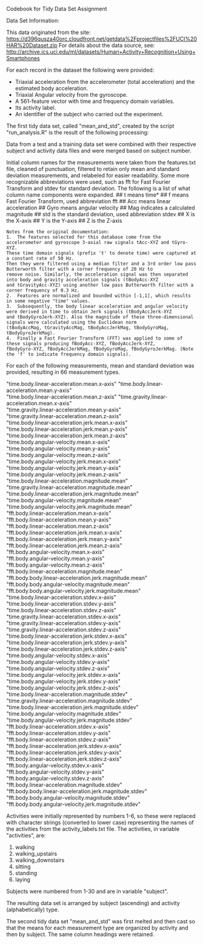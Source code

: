 Codebook for Tidy Data Set Assignment

Data Set Information:

This data originated from the site: https://d396qusza40orc.cloudfront.net/getdata%2Fprojectfiles%2FUCI%20HAR%20Dataset.zip
For details about the data source, see: http://archive.ics.uci.edu/ml/datasets/Human+Activity+Recognition+Using+Smartphones

For each record in the dataset the following were provided: 
- Triaxial acceleration from the accelerometer (total acceleration) and the estimated body acceleration. 
- Triaxial Angular velocity from the gyroscope. 
- A 561-feature vector with time and frequency domain variables. 
- Its activity label. 
- An identifier of the subject who carried out the experiment.

The first tidy data set, called "mean_and_std", created by the script "run_analysis.R" is the result of the following processing:

Data from a test and a training data set were combined with their respective subject and activity data files and were merged based on subject number.

Initial column names for the measurements were taken from the features.txt file, cleaned of punctuation, filtered to retain only mean and standard deviation measurements, and relabeled for easier readability.  Some more recognizable abbreviations were used, such as fft for Fast Fourier Transform and stdev for standard deviation.  The following is a list of what column name components were expanded.
    ## t means time*
    ## f means Fast Fourier Transform, used abbreviation fft
    ## Acc means linear acceleration
    ## Gyro means angular velocity
    ## Mag indicates a calculated magnitude
    ## std is the standard deviation, used abbreviation stdev
    ## X is the X-axis
    ## Y is the Y-axis
    ## Z is the Z-axis
    
    Notes from the original documentation: 
    1.  The features selected for this database come from the accelerometer and gyroscope 3-axial raw signals tAcc-XYZ and tGyro-XYZ.
    These time domain signals (prefix 't' to denote time) were captured at a constant rate of 50 Hz. 
    Then they were filtered using a median filter and a 3rd order low pass Butterworth filter with a corner frequency of 20 Hz to 
    remove noise. Similarly, the acceleration signal was then separated into body and gravity acceleration signals (tBodyAcc-XYZ 
    and tGravityAcc-XYZ) using another low pass Butterworth filter with a corner frequency of 0.3 Hz.
    2.  Features are normalized and bounded within [-1,1], which results in some negative "time" values.
    3.  Subsequently, the body linear acceleration and angular velocity were derived in time to obtain Jerk signals (tBodyAccJerk-XYZ
    and tBodyGyroJerk-XYZ). Also the magnitude of these three-dimensional signals were calculated using the Euclidean norm 
    (tBodyAccMag, tGravityAccMag, tBodyAccJerkMag, tBodyGyroMag, tBodyGyroJerkMag). 
    4.  Finally a Fast Fourier Transform (FFT) was applied to some of these signals producing fBodyAcc-XYZ, fBodyAccJerk-XYZ, 
    fBodyGyro-XYZ, fBodyAccJerkMag, fBodyGyroMag, fBodyGyroJerkMag. (Note the 'f' to indicate frequency domain signals).
    
For each of the following measurements, mean and standard deviation was provided, resulting in 66 measurement types.
                                            
 "time.body.linear-acceleration.mean.x-axis"
 "time.body.linear-acceleration.mean.y-axis"             
 "time.body.linear-acceleration.mean.z-axis"
 "time.gravity.linear-acceleration.mean.x-axis"          
 "time.gravity.linear-acceleration.mean.y-axis"           
 "time.gravity.linear-acceleration.mean.z-axis"          
 "time.body.linear-acceleration.jerk.mean.x-axis"         
 "time.body.linear-acceleration.jerk.mean.y-axis"        
 "time.body.linear-acceleration.jerk.mean.z-axis"         
 "time.body.angular-velocity.mean.x-axis"                
 "time.body.angular-velocity.mean.y-axis"                 
 "time.body.angular-velocity.mean.z-axis"                
 "time.body.angular-velocity.jerk.mean.x-axis"           
 "time.body.angular-velocity.jerk.mean.y-axis"           
 "time.body.angular-velocity.jerk.mean.z-axis"            
 "time.body.linear-acceleration.magnitude.mean"          
 "time.gravity.linear-acceleration.magnitude.mean"        
 "time.body.linear-acceleration.jerk.magnitude.mean"     
 "time.body.angular-velocity.magnitude.mean"              
 "time.body.angular-velocity.jerk.magnitude.mean"        
 "fft.body.linear-acceleration.mean.x-axis"               
 "fft.body.linear-acceleration.mean.y-axis"              
 "fft.body.linear-acceleration.mean.z-axis"               
 "fft.body.linear-acceleration.jerk.mean.x-axis"         
 "fft.body.linear-acceleration.jerk.mean.y-axis"          
 "fft.body.linear-acceleration.jerk.mean.z-axis"         
 "fft.body.angular-velocity.mean.x-axis"                  
 "fft.body.angular-velocity.mean.y-axis"                 
 "fft.body.angular-velocity.mean.z-axis"                  
 "fft.body.linear-acceleration.magnitude.mean"           
 "fft.body.body.linear-acceleration.jerk.magnitude.mean"  
 "fft.body.body.angular-velocity.magnitude.mean"         
 "fft.body.body.angular-velocity.jerk.magnitude.mean"     
 "time.body.linear-acceleration.stdev.x-axis"            
 "time.body.linear-acceleration.stdev.y-axis"             
 "time.body.linear-acceleration.stdev.z-axis"            
 "time.gravity.linear-acceleration.stdev.x-axis"          
 "time.gravity.linear-acceleration.stdev.y-axis"         
 "time.gravity.linear-acceleration.stdev.z-axis"          
 "time.body.linear-acceleration.jerk.stdev.x-axis"       
 "time.body.linear-acceleration.jerk.stdev.y-axis"        
 "time.body.linear-acceleration.jerk.stdev.z-axis"       
 "time.body.angular-velocity.stdev.x-axis"                
 "time.body.angular-velocity.stdev.y-axis"               
 "time.body.angular-velocity.stdev.z-axis"               
 "time.body.angular-velocity.jerk.stdev.x-axis"          
 "time.body.angular-velocity.jerk.stdev.y-axis"           
 "time.body.angular-velocity.jerk.stdev.z-axis"          
 "time.body.linear-acceleration.magnitude.stdev"          
 "time.gravity.linear-acceleration.magnitude.stdev"      
 "time.body.linear-acceleration.jerk.magnitude.stdev"     
 "time.body.angular-velocity.magnitude.stdev"            
 "time.body.angular-velocity.jerk.magnitude.stdev"        
 "fft.body.linear-acceleration.stdev.x-axis"             
 "fft.body.linear-acceleration.stdev.y-axis"              
 "fft.body.linear-acceleration.stdev.z-axis"             
 "fft.body.linear-acceleration.jerk.stdev.x-axis"         
 "fft.body.linear-acceleration.jerk.stdev.y-axis"        
 "fft.body.linear-acceleration.jerk.stdev.z-axis"         
 "fft.body.angular-velocity.stdev.x-axis"                
 "fft.body.angular-velocity.stdev.y-axis"                 
 "fft.body.angular-velocity.stdev.z-axis"                
 "fft.body.linear-acceleration.magnitude.stdev"           
 "fft.body.body.linear-acceleration.jerk.magnitude.stdev"
 "fft.body.body.angular-velocity.magnitude.stdev"        
 "fft.body.body.angular-velocity.jerk.magnitude.stdev"

Activities were initially represented by numbers 1-6, so these were replaced with character strings (converted to lower case) representing the names of the activities from the activity_labels.txt file.  The activities, in variable "activities", are:
1. walking
2. walking_upstairs
3. walking_downstairs
4. sitting
5. standing
6. laying

Subjects were numbered from 1-30 and are in variable "subject".

The resulting data set is arranged by subject (ascending) and activity (alphabetically) type.

The second tidy data set "mean_and_std" was first melted and then cast so that the means for each measurement type are organized by activity and then by subject.  The same column headings were retained.

